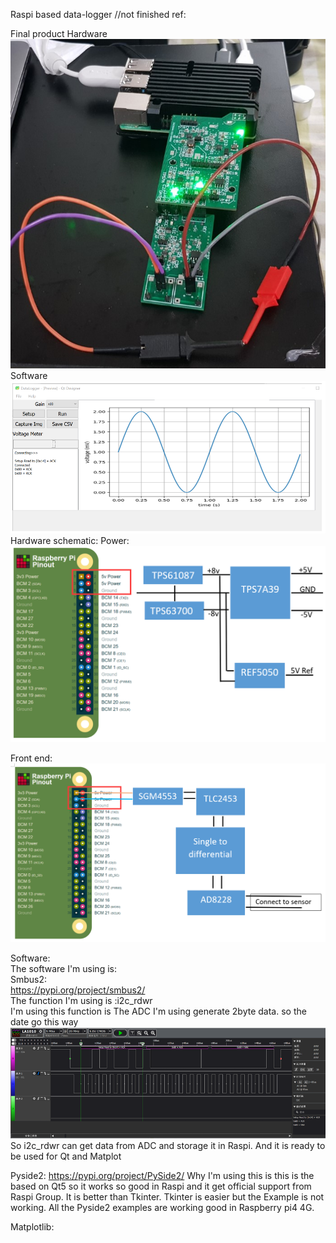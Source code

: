 Raspi based data-logger   //not finished
ref:

Final product
Hardware       
![image](https://github.com/xiaoqianzi15/Raspberry-pi-based-Data-Logger/blob/master/picture/%E5%9B%BE%E7%89%872.jpg)
Software       
![image](https://github.com/xiaoqianzi15/Raspberry-pi-based-Data-Logger/blob/master/picture/UI.png)
Hardware schematic:
Power:      
![image](https://github.com/xiaoqianzi15/Raspberry-pi-based-Data-Logger/blob/master/picture/power.png)

Front end:    
![image](https://github.com/xiaoqianzi15/Raspberry-pi-based-Data-Logger/blob/master/picture/Frontend.png)

Software:     
The software I'm using is:     
Smbus2:     
https://pypi.org/project/smbus2/    
The function I'm using is :i2c_rdwr     
I'm using this function is The ADC I'm using generate 2byte data. so the date go this way      
![image](https://github.com/xiaoqianzi15/Raspberry-pi-based-Data-Logger/blob/master/picture/%E5%9B%BE%E7%89%871.png)
So  i2c_rdwr can get data from ADC and storage it in Raspi. And it is ready to be used for Qt and Matplot

Pyside2:
https://pypi.org/project/PySide2/
Why I'm using this is this is the based on Qt5 so it works so good in Raspi and it get official support from Raspi Group.
It is better than Tkinter. Tkinter is easier but the Example is not working.
All the Pyside2 examples are working good in Raspberry pi4 4G.


Matplotlib:









